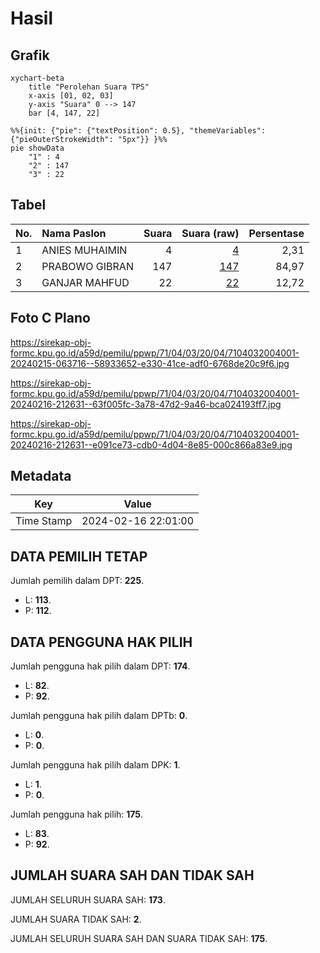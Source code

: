 # Hasil

## Grafik

```mermaid
xychart-beta
    title "Perolehan Suara TPS"
    x-axis [01, 02, 03]
    y-axis "Suara" 0 --> 147
    bar [4, 147, 22]
```

```mermaid
%%{init: {"pie": {"textPosition": 0.5}, "themeVariables": {"pieOuterStrokeWidth": "5px"}} }%%
pie showData
    "1" : 4
    "2" : 147
    "3" : 22
```

## Tabel

| No. | Nama Paslon    | Suara | Suara (raw) | Persentase |
|:--- |:-------------- | -----:| -----------:| ----------:|
| 1   | ANIES MUHAIMIN | 4     | [4][p-1]    | 2,31       |
| 2   | PRABOWO GIBRAN | 147   | [147][p-2]  | 84,97      |
| 3   | GANJAR MAHFUD  | 22    | [22][p-3]   | 12,72      |


[p-1]: https://github.com/gigit-pemilu/pemilu-2024-71-sulawesi-utara/blob/main/pilpres/hitung-suara/sub/71-sulawesi-utara/sub/04-kepulauan-talaud/sub/03-rainis/sub/2004-n-u-n-u/sub/001-tps/sub/paslon-1.txt
[p-2]: https://github.com/gigit-pemilu/pemilu-2024-71-sulawesi-utara/blob/main/pilpres/hitung-suara/sub/71-sulawesi-utara/sub/04-kepulauan-talaud/sub/03-rainis/sub/2004-n-u-n-u/sub/001-tps/sub/paslon-2.txt
[p-3]: https://github.com/gigit-pemilu/pemilu-2024-71-sulawesi-utara/blob/main/pilpres/hitung-suara/sub/71-sulawesi-utara/sub/04-kepulauan-talaud/sub/03-rainis/sub/2004-n-u-n-u/sub/001-tps/sub/paslon-3.txt

## Foto C Plano

https://sirekap-obj-formc.kpu.go.id/a59d/pemilu/ppwp/71/04/03/20/04/7104032004001-20240215-063716--58933652-e330-41ce-adf0-6768de20c9f6.jpg

https://sirekap-obj-formc.kpu.go.id/a59d/pemilu/ppwp/71/04/03/20/04/7104032004001-20240216-212631--63f005fc-3a78-47d2-9a46-bca024193ff7.jpg

https://sirekap-obj-formc.kpu.go.id/a59d/pemilu/ppwp/71/04/03/20/04/7104032004001-20240216-212631--e091ce73-cdb0-4d04-8e85-000c866a83e9.jpg


## Metadata

| Key        | Value               |
| ---------- | ------------------- |
| Time Stamp | 2024-02-16 22:01:00 |


## DATA PEMILIH TETAP

Jumlah pemilih dalam DPT: **225**.
 * L: **113**.
 * P: **112**.

## DATA PENGGUNA HAK PILIH

Jumlah pengguna hak pilih dalam DPT: **174**.
 * L: **82**.
 * P: **92**.

Jumlah pengguna hak pilih dalam DPTb: **0**.
 * L: **0**.
 * P: **0**.

Jumlah pengguna hak pilih dalam DPK: **1**.
 * L: **1**.
 * P: **0**.

Jumlah pengguna hak pilih: **175**.
 * L: **83**.
 * P: **92**.

## JUMLAH SUARA SAH DAN TIDAK SAH

JUMLAH SELURUH SUARA SAH: **173**.

JUMLAH SUARA TIDAK SAH: **2**.

JUMLAH SELURUH SUARA SAH DAN SUARA TIDAK SAH: **175**.


